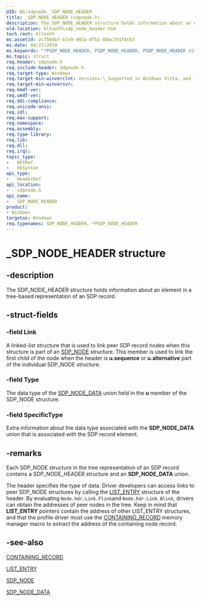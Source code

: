 ```yaml
---
UID: NS:sdpnode._SDP_NODE_HEADER
title: _SDP_NODE_HEADER (sdpnode.h)
description: The SDP_NODE_HEADER structure holds information about an element in a tree-based representation of an SDP record.
old-location: bltooth\sdp_node_header.htm
tech.root: bltooth
ms.assetid: 2c756db7-b7a9-493a-8fb1-8bbc741f8c63
ms.date: 04/27/2018
ms.keywords: "*PSDP_NODE_HEADER, PSDP_NODE_HEADER, PSDP_NODE_HEADER structure pointer [Bluetooth Devices], SDP_NODE_HEADER, SDP_NODE_HEADER structure [Bluetooth Devices], _SDP_NODE_HEADER, bltooth.sdp_node_header, bth_structs_9fc0ef9d-c505-4cd8-8ea7-78988215c68a.xml, sdpnode/PSDP_NODE_HEADER, sdpnode/SDP_NODE_HEADER"
ms.topic: struct
req.header: sdpnode.h
req.include-header: Sdpnode.h
req.target-type: Windows
req.target-min-winverclnt: Versions:\_Supported in Windows Vista, and later.
req.target-min-winversvr: 
req.kmdf-ver: 
req.umdf-ver: 
req.ddi-compliance: 
req.unicode-ansi: 
req.idl: 
req.max-support: 
req.namespace: 
req.assembly: 
req.type-library: 
req.lib: 
req.dll: 
req.irql: 
topic_type:
-	APIRef
-	kbSyntax
api_type:
-	HeaderDef
api_location:
-	sdpnode.h
api_name:
-	SDP_NODE_HEADER
product:
- Windows
targetos: Windows
req.typenames: SDP_NODE_HEADER, *PSDP_NODE_HEADER
---
```


# _SDP_NODE_HEADER structure


## -description


The SDP_NODE_HEADER structure holds information about an element in a tree-based representation of an
  SDP record.


## -struct-fields




### -field Link

A linked-list structure that is used to link peer SDP record nodes when this structure is part of
     an 
     <a href="https://msdn.microsoft.com/library/windows/hardware/ff536848">SDP_NODE</a> structure. This member is used to link the
     first child of the node when the header is 
     <b>u.sequence</b> or 
     <b>u.alternative</b> part of the individual SDP_NODE structure.


### -field Type

The data type of the 
     <a href="https://msdn.microsoft.com/library/windows/hardware/ff536849">SDP_NODE_DATA</a> union held in the 
     <b>u</b> member of the SDP_NODE structure.


### -field SpecificType

Extra information about the data type associated with the 
     <b>SDP_NODE_DATA</b> union that is associated with the SDP record element.


## -remarks



Each SDP_NODE structure in the tree representation of an SDP record contains a SDP_NODE_HEADER
    structure and an 
    <b>SDP_NODE_DATA</b> union.

The header specifies the type of data. Driver developers can access links to peer SDP_NODE structures
    by calling the 
    <a href="https://msdn.microsoft.com/library/windows/hardware/ff554296">LIST_ENTRY</a> structure of the header. By evaluating 
    <code>Node.hdr.Link.Flink</code>and 
    <code>Node.hdr.Link.Blink</code>, drivers can obtain the addresses of peer
    nodes in the tree. Keep in mind that 
    <b>LIST_ENTRY</b> pointers contain the address of other LIST_ENTRY structures, and that the profile driver
    must use the 
    <a href="https://msdn.microsoft.com/library/windows/hardware/ff542043">CONTAINING_RECORD</a> memory manager macro to
    extract the address of the containing node record.




## -see-also




<a href="https://msdn.microsoft.com/library/windows/hardware/ff542043">CONTAINING_RECORD</a>



<a href="https://msdn.microsoft.com/library/windows/hardware/ff554296">LIST_ENTRY</a>



<a href="https://msdn.microsoft.com/library/windows/hardware/ff536848">SDP_NODE</a>



<a href="https://msdn.microsoft.com/library/windows/hardware/ff536849">SDP_NODE_DATA</a>
 

 

